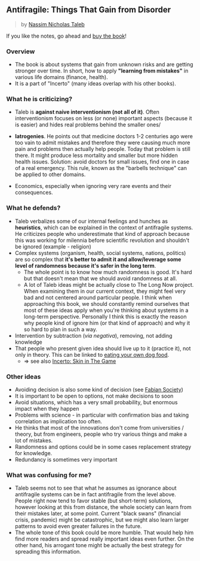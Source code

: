 ## Antifragile: Things That Gain from Disorder

> by [Nassim Nicholas Taleb](https://www.goodreads.com/author/show/21559.Nassim_Nicholas_Taleb)

If you like the notes, go ahead and [buy the book](https://www.goodreads.com/book/show/13530973-antifragile)!

### Overview

- The book is about systems that gain from unknown risks and are getting stronger over time. In short, how to apply **"learning from mistakes"** in various life domains (finance, health).
- It is a part of "Incerto" (many ideas overlap with his other books).

### What he is criticizing?

- Taleb is **against naive interventionism (not all of it)**. Often interventionism focuses on less (or none) important aspects (because it is easier) and hides real problems behind the smaller ones/

- **Iatrogenies**. He points out that medicine doctors 1-2 centuries ago were too vain to admit mistakes and therefore they were causing much more pain and problems then actually help people. Today that problem is still there. It might produce less mortality and smaller but more hidden health issues. Solution: avoid doctors for small issues, find one in case of a real emergency. This rule, known as the "barbells technique" can be applied to other domains.

- Economics, especially when ignoring very rare events and their consequences.

### What he defends?

- Taleb verbalizes some of our internal feelings and hunches as **heuristics**, which can be explained in the context of antifragile systems. He criticizes people who underestimate that kind of approach because this was working for milennia before scientific revolution and shouldn't be ignored (example - religion)
- Complex systems (organism, health, social systems, nations, politics) are so complex that **it's better to admit it and allow/leverage some level of randomness because it's safer in the long term**.
    - The whole point is to know how much randomness is good. It's hard but that doesn't mean that we should avoid randomness at all.
    - A lot of Taleb ideas might be actually close to The Long Now project. When examining them in our current context, they might feel very bad and not centered around particular people. I think when approaching this book, we should constantly remind ourselves that most of these ideas apply when you're thinking about systems in a long-term perspective. Personally I think this is exactly the reason why people kind of ignore him (or that kind of approach) and why it so hard to plan in such a way.
- Intervention by subtraction (*via negativa*), removing, not adding knowledge
- That people who present given idea should live up to it (practice it), not only in theory. This can be linked to [eating your own dog food](https://www.wikipedia.org/wiki/Eating_your_own_dog_food).
  - => see also [Incerto: Skin in The Game](../skin.md)

### Other ideas

- Avoiding decision is also some kind of decision (see [Fabian Society](https://en.wikipedia.org/wiki/Fabian_Society))
- It is important to be open to options, not make decisions to soon
- Avoid situations, which has a very small probability, but enormous impact when they happen
- Problems with science - in particular with confirmation bias and taking correlation as implication too often.
- He thinks that most of the innovations don't come from universities / theory, but from engineers, people who try various things and make a lot of mistakes.
- Randomness and options could be in some cases replacement strategy for knowledge.
- Redundancy is sometimes very important

### What was confusing for me?

- Taleb seems not to see that what he assumes as ignorance about antifragile systems can be in fact antifragile from the level above. People right now tend to favor stable (but short-term) solutions, however looking at this from distance, the whole society can learn from their mistakes later, at some point. Current "black swans" (financial crisis, pandemic) might be catastrophic, but we might also learn larger patterns to avoid even greater failures in the future.
- The whole tone of this book could be more humble. That would help him find more readers and spread really important ideas even further. On the other hand, his arrogant tone might be actually the best strategy for spreading this information.
